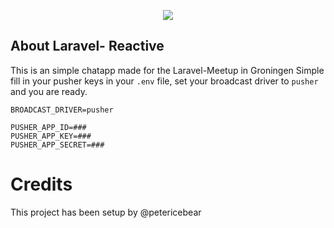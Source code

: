 <p align="center"><img src="https://a248.e.akamai.net/secure.meetupstatic.com/photos/event/8/f/1/d/highres_454596637.jpeg"></p>


## About Laravel- Reactive

This is an simple chatapp made for the Laravel-Meetup in Groningen
Simple fill in your pusher keys in your `.env` file, set your broadcast driver to `pusher` and you are ready.

```
BROADCAST_DRIVER=pusher

PUSHER_APP_ID=###
PUSHER_APP_KEY=###
PUSHER_APP_SECRET=###
```

# Credits
This project has been setup by @petericebear
